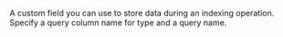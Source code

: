 A custom field you can use to store data during an indexing operation. Specify a query column
	name for type and a query name.

